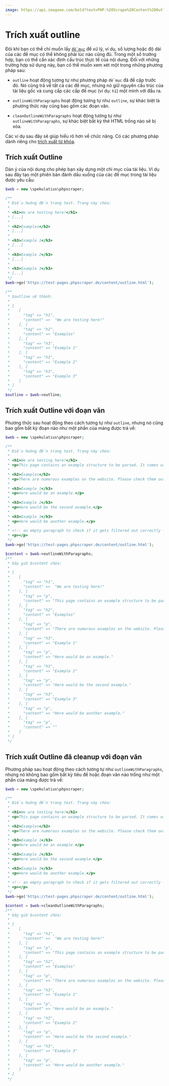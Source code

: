 ```yaml
---
image: https://api.imageee.com/bold?text=PHP:%20Scrape%20Content%20Outline&bg_image=https://images.unsplash.com/photo-1542762933-ab3502717ce7
---
```


# Trích xuất outline

Đôi khi bạn có thể chỉ muốn lấy [`đề mục`](/examples/headings.html) để xử lý, ví dụ, số lượng hoặc độ dài của các đề mục có thể không phải lúc nào cũng đủ. Trong một số trường hợp, bạn có thể cần xác định cấu trúc thực tế của nội dung. Đối với những trường hợp sử dụng này, bạn có thể muốn xem xét một trong những phương pháp sau:

 - `outline` hoạt động tương tự như phương pháp `đề mục` đã đề cập trước đó. Nó cũng trả về tất cả các đề mục, nhưng nó giữ nguyên cấu trúc của tài liệu gốc và cung cấp các cấp đề mục (ví dụ: `h1`) một mình với đầu ra.

 - `outlineWithParagraphs` hoạt động tương tự như `outline`, sự khác biệt là phương thức này cũng bao gồm các đoạn văn.

 - `cleanOutlineWithParagraphs` hoạt động tương tự như `outlineWithParagraphs`, sự khác biệt bất kỳ thẻ HTML trống nào sẽ bị xóa.

Các ví dụ sau đây sẽ giúp hiểu rõ hơn về chức năng. Có các phương pháp dành riêng cho [trích xuất từ ​​khóa](/examples/extract-keywords.html).

## Trích xuất Outline

Dàn ý của nội dung cho phép bạn xây dựng một chỉ mục của tài liệu. Ví dụ sau đây tạo một phiên bản đánh dấu xuống của các đề mục trong tài liệu được yêu cầu:

```php
$web = new \spekulatius\phpscraper;

/**
 * Điều hướng đến trang test. Trang này chứa:
 *
 * <h1>We are testing here!</h1>
 * [...]
 *
 * <h2>Examples</h2>
 * [...]
 *
 * <h3>Example 1</h3>
 * [...]
 *
 * <h3>Example 2</h3>
 * [...]
 *
 * <h3>Example 3</h3>
 * [...]
 */
$web->go('https://test-pages.phpscraper.de/content/outline.html');

/**
 * $outline sẽ thành:
 *
 * [
 *    [
 *      "tag" => "h1",
 *      "content" =>  "We are testing here!"
 *    ], [
 *      "tag" => "h2",
 *      "content" => "Examples"
 *    ], [
 *      "tag" => "h3",
 *      "content" => "Example 1"
 *    ], [
 *      "tag" => "h3",
 *      "content" => "Example 2"
 *    ], [
 *      "tag" => "h3",
 *      "content" => "Example 3"
 *    ]
 * ]
 */
$outline = $web->outline;
```

## Trích xuất Outline với đoạn văn

Phương thức sau hoạt động theo cách tương tự như `outline`, nhưng nó cũng bao gồm bất kỳ đoạn nào như một phần của mảng được trả về:

```php
$web = new \spekulatius\phpscraper;

/**
 * Điều hướng đến trang test. Trang này chứa:
 *
 * <h1>We are testing here!</h1>
 * <p>This page contains an example structure to be parsed. It comes with a number of headings and nested paragraphs as an scrape example.</p>
 *
 * <h2>Examples</h2>
 * <p>There are numerous examples on the website. Please check them out to get more context on how scraping works.</p>
 *
 * <h3>Example 1</h3>
 * <p>Here would be an example.</p>
 *
 * <h3>Example 2</h3>
 * <p>Here would be the second example.</p>
 *
 * <h3>Example 3</h3>
 * <p>Here would be another example.</p>
 *
 * <!-- an empty paragraph to check if it gets filtered out correctly -->
 * <p></p>
 */
$web->go('https://test-pages.phpscraper.de/content/outline.html');

$content = $web->outlineWithParagraphs;
/**
 * bây giờ $content chứa:
 *
 * [
 *    [
 *      "tag" => "h1",
 *      "content" =>  "We are testing here!"
 *    ], [
 *      "tag" => "p",
 *      "content" => "This page contains an example structure to be parsed. It comes with a number of headings and nested paragraphs as an scrape example."
 *    ], [
 *      "tag" => "h2",
 *      "content" => "Examples"
 *    ], [
 *      "tag" => "p",
 *      "content" => "There are numerous examples on the website. Please check them out to get more context on how scraping works."
 *    ], [
 *      "tag" => "h3",
 *      "content" => "Example 1"
 *    ], [
 *      "tag" => "p",
 *      "content" => "Here would be an example."
 *    ], [
 *      "tag" => "h3",
 *      "content" => "Example 2"
 *    ], [
 *      "tag" => "p",
 *      "content" => "Here would be the second example."
 *    ], [
 *      "tag" => "h3",
 *      "content" => "Example 3"
 *    ], [
 *      "tag" => "p",
 *      "content" => "Here would be another example."
 *    ], [
 *      "tag" => "p",
 *      "content" => ""
 *    ]
 * ]
 */
```

## Trích xuất Outline đã cleanup với đoạn văn

Phương pháp sau hoạt động theo cách tương tự như `outlineWithParagraphs`, nhưng nó không bao gồm bất kỳ tiêu đề hoặc đoạn văn nào trống như một phần của mảng được trả về:

```php
$web = new \spekulatius\phpscraper;

/**
 * Điều hướng đến trang test. Trang này chứa:
 *
 * <h1>We are testing here!</h1>
 * <p>This page contains an example structure to be parsed. It comes with a number of headings and nested paragraphs as an scrape example.</p>
 *
 * <h2>Examples</h2>
 * <p>There are numerous examples on the website. Please check them out to get more context on how scraping works.</p>
 *
 * <h3>Example 1</h3>
 * <p>Here would be an example.</p>
 *
 * <h3>Example 2</h3>
 * <p>Here would be the second example.</p>
 *
 * <h3>Example 3</h3>
 * <p>Here would be another example.</p>
 *
 * <!-- an empty paragraph to check if it gets filtered out correctly -->
 * <p></p>
 */
$web->go('https://test-pages.phpscraper.de/content/outline.html');

$content = $web->cleanOutlineWithParagraphs;
/**
 * bây giờ $content chứa:
 *
 * [
 *    [
 *      "tag" => "h1",
 *      "content" =>  "We are testing here!"
 *    ], [
 *      "tag" => "p",
 *      "content" => "This page contains an example structure to be parsed. It comes with a number of headings and nested paragraphs as an scrape example."
 *    ], [
 *      "tag" => "h2",
 *      "content" => "Examples"
 *    ], [
 *      "tag" => "p",
 *      "content" => "There are numerous examples on the website. Please check them out to get more context on how scraping works."
 *    ], [
 *      "tag" => "h3",
 *      "content" => "Example 1"
 *    ], [
 *      "tag" => "p",
 *      "content" => "Here would be an example."
 *    ], [
 *      "tag" => "h3",
 *      "content" => "Example 2"
 *    ], [
 *      "tag" => "p",
 *      "content" => "Here would be the second example."
 *    ], [
 *      "tag" => "h3",
 *      "content" => "Example 3"
 *    ], [
 *      "tag" => "p",
 *      "content" => "Here would be another example."
 *    ]
 * ]
 */
```
